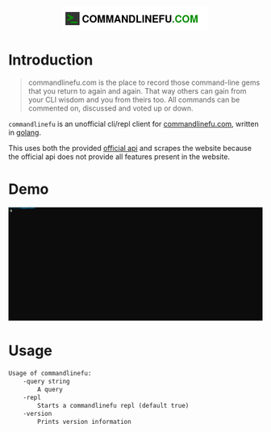 <p align="center">
	<a href="https://www.commandlinefu.com" target="_blank">
		<img alt="logo" src="./static/logo.png" />
	</a>
</p>

# Introduction

> commandlinefu.com is the place to record those command-line gems that you return to again and again. That way others can gain from your CLI wisdom and you from theirs too. All commands can be commented on, discussed and voted up or down.

`commandlinefu` is an unofficial cli/repl client for [commandlinefu.com](https://www.commandlinefu.com), written in [golang](https://golang.org/).

This uses both the provided [official api](https://www.commandlinefu.com/site/api) and scrapes the website because the official api does not provide all features present in the website.

# Demo
[![Demo](./static/demo.svg)](./static/demo.svg)

# Usage

```
Usage of commandlinefu:
	-query string
		A query
	-repl
		Starts a commandlinefu repl (default true)
	-version
		Prints version information
```

